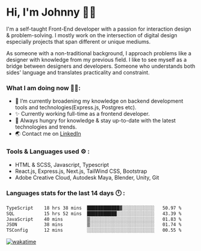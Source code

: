 # Hi, I'm Johnny 👋🧑‍

I'm a self-taught Front-End developer with a passion for interaction design & problem-solving. I mostly work on the intersection of digital design especially projects that span different or unique mediums.

As someone with a non-traditional background, I approach problems like a designer with knowledge from my previous field. I like to see myself as a bridge between designers and developers. Someone who understands both sides' language and translates practicality and constraint.

### What I am doing now 🧑‍💻:

- 🔭 I’m currently broadening my knowledge on backend development tools and technologies(Express.js, Postgres etc).
- ✨ Currently working full-time as a frontend developer.
- 📖 Always hungry for knowledge & stay up-to-date with the latest technologies and trends.
- 🌏 Contact me on [LinkedIn](https://www.linkedin.com/in/johchai/)

### Tools & Languages used ⚙️ :

- HTML & SCSS, Javascript, Typescript
- React.js, Express.js, Next.js, TailWind CSS, Bootstrap
- Adobe Creative Cloud, Autodesk Maya, Blender, Unity, Git

### Languages stats for the last 14 days 🕛 :

<!--START_SECTION:waka-->

```txt
TypeScript    18 hrs 38 mins  ████████████▓░░░░░░░░░░░░   50.97 %
SQL           15 hrs 52 mins  ███████████░░░░░░░░░░░░░░   43.39 %
JavaScript    40 mins         ▒░░░░░░░░░░░░░░░░░░░░░░░░   01.83 %
JSON          38 mins         ▒░░░░░░░░░░░░░░░░░░░░░░░░   01.74 %
TSConfig      12 mins         ░░░░░░░░░░░░░░░░░░░░░░░░░   00.55 %
```

<!--END_SECTION:waka-->

[![wakatime](https://wakatime.com/badge/user/0cd14e89-b357-451d-b5c1-4a79286fb5a6.svg)](https://wakatime.com/@0cd14e89-b357-451d-b5c1-4a79286fb5a6)
